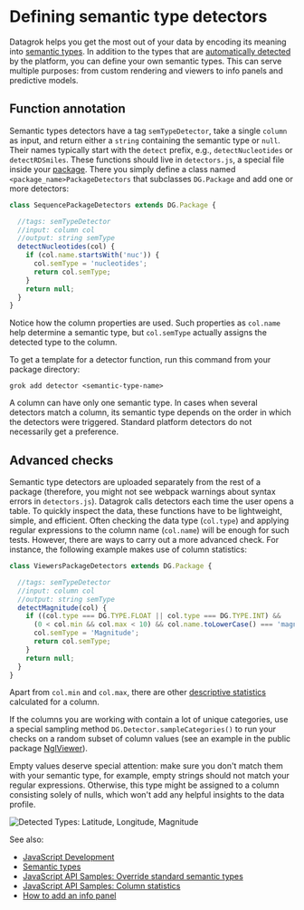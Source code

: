 <!-- TITLE: Define semantic type detectors -->

# Defining semantic type detectors

Datagrok helps you get the most out of your data by encoding its meaning into
[semantic types](../../discover/semantic-types.md). In addition to the types that
are [automatically detected](../../discover/semantic-types.md#automatic-semantic-type-detection)
by the platform, you can define your own semantic types. This can serve multiple purposes: from custom rendering and
viewers to info panels and predictive models.

## Function annotation

Semantic types detectors have a tag `semTypeDetector`, take a single `column`
as input, and return either a `string` containing the semantic type or `null`. Their names typically start with
the `detect` prefix, e.g., `detectNucleotides`
or `detectRDSmiles`. These functions should live in `detectors.js`, a special file inside
your [package](../develop.md#packages). There you simply define a class named `<package_name>PackageDetectors` that
subclasses `DG.Package`
and add one or more detectors:

```javascript
class SequencePackageDetectors extends DG.Package {

  //tags: semTypeDetector
  //input: column col
  //output: string semType
  detectNucleotides(col) {
    if (col.name.startsWith('nuc')) {
      col.semType = 'nucleotides';
      return col.semType;
    }
    return null;
  }
}
```

Notice how the column properties are used. Such properties as `col.name` help determine a semantic type,
but `col.semType` actually assigns the detected type to the column.

To get a template for a detector function, run this command from your package directory:

```shell
grok add detector <semantic-type-name>
```

A column can have only one semantic type. In cases when several detectors match a column, its semantic type depends on
the order in which the detectors were triggered. Standard platform detectors do not necessarily get a preference.

## Advanced checks

Semantic type detectors are uploaded separately from the rest of a package
(therefore, you might not see webpack warnings about syntax errors in
`detectors.js`). Datagrok calls detectors each time the user opens a table. To quickly inspect the data, these functions
have to be lightweight, simple, and efficient. Often checking the data type (`col.type`) and applying regular
expressions to the column name (`col.name`) will be enough for such tests. However, there are ways to carry out a more
advanced check. For instance, the following example makes use of column statistics:

```javascript
class ViewersPackageDetectors extends DG.Package {

  //tags: semTypeDetector
  //input: column col
  //output: string semType
  detectMagnitude(col) {
    if ((col.type === DG.TYPE.FLOAT || col.type === DG.TYPE.INT) &&
      (0 < col.min && col.max < 10) && col.name.toLowerCase() === 'magnitude') {
      col.semType = 'Magnitude';
      return col.semType;
    }
    return null;
  }
}
```

Apart from `col.min` and `col.max`, there are other
[descriptive statistics](https://public.datagrok.ai/js/samples/data-frame/stats)
calculated for a column.

If the columns you are working with contain a lot of unique categories, use a special sampling
method `DG.Detector.sampleCategories()` to run your checks on a random subset of column values (see an example in the
public package
[NglViewer](https://github.com/datagrok-ai/public/blob/master/packages/NglViewer/detectors.js)).

Empty values deserve special attention: make sure you don't match them with your semantic type, for example, empty
strings should not match your regular expressions. Otherwise, this type might be assigned to a column consisting solely
of nulls, which won't add any helpful insights to the data profile.

![Detected Types: Latitude, Longitude, Magnitude](semantic-type-detectors.gif "Detected Types: Latitude, Longitude, Magnitude")

See also:

* [JavaScript Development](../develop.md)
* [Semantic types](../../discover/semantic-types.md)
* [JavaScript API Samples: Override standard semantic types](https://public.datagrok.ai/js/samples/data-frame/advanced/semantic-type-detection)
* [JavaScript API Samples: Column statistics](https://public.datagrok.ai/js/samples/data-frame/stats)
* [How to add an info panel](add-info-panel.md)
